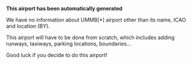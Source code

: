 **This airport has been automatically generated**

We have no information about UMMB[*] airport other than its name, ICAO and location (BY).

This airport will have to be done from scratch, which includes adding runways, taxiways, parking locations, boundaries...

Good luck if you decide to do this airport!